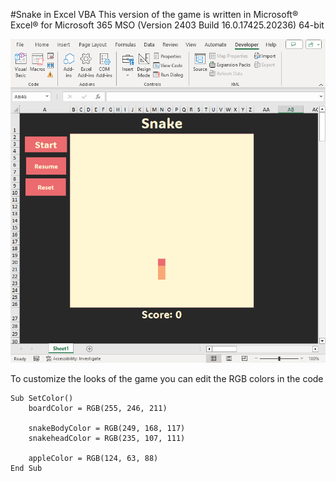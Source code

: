 #Snake in Excel VBA
This version of the game is written in Microsoft® Excel® for Microsoft 365 MSO (Version 2403 Build 16.0.17425.20236) 64-bit

![Screenshot](/images/snake.png)

To customize the looks of the game you can edit the RGB colors in the code
```
Sub SetColor()
    boardColor = RGB(255, 246, 211)
    
    snakeBodyColor = RGB(249, 168, 117)
    snakeheadColor = RGB(235, 107, 111)
    
    appleColor = RGB(124, 63, 88)
End Sub
```
